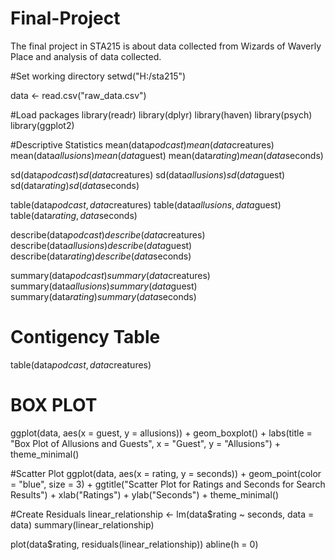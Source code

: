 # Final-Project
The final project in STA215 is about data collected from Wizards of Waverly Place and analysis of data collected. 

#Set working directory
setwd("H:/sta215")

data <- read.csv("raw_data.csv")

#Load packages
library(readr)
library(dplyr)
library(haven)
library(psych)
library(ggplot2)

#Descriptive Statistics
mean(data$podcast)
mean(data$creatures)
mean(data$allusions)
mean(data$guest)
mean(data$rating)
mean(data$seconds)

sd(data$podcast)
sd(data$creatures)
sd(data$allusions)
sd(data$guest)
sd(data$rating)
sd(data$seconds)

table(data$podcast, data$creatures)
table(data$allusions, data$guest)
table(data$rating, data$seconds)

describe(data$podcast)
describe(data$creatures)
describe(data$allusions)
describe(data$guest)
describe(data$rating)
describe(data$seconds)

summary(data$podcast)
summary(data$creatures)
summary(data$allusions)
summary(data$guest)
summary(data$rating)
summary(data$seconds)

# Contigency Table
table(data$podcast , data$creatures)

# BOX PLOT
ggplot(data, aes(x = guest, y = allusions)) +
  geom_boxplot() +
  labs(title = "Box Plot of Allusions and Guests",
       x = "Guest",
       y = "Allusions") +
  theme_minimal()

#Scatter Plot
ggplot(data, aes(x = rating, y = seconds)) +
  geom_point(color = "blue", size = 3) +
  ggtitle("Scatter Plot for Ratings and Seconds for Search Results") +
  xlab("Ratings") +
  ylab("Seconds") +
  theme_minimal() 

#Create Residuals
linear_relationship <- lm(data$rating ~ seconds, data = data)
summary(linear_relationship)

plot(data$rating, residuals(linear_relationship))
abline(h = 0)
